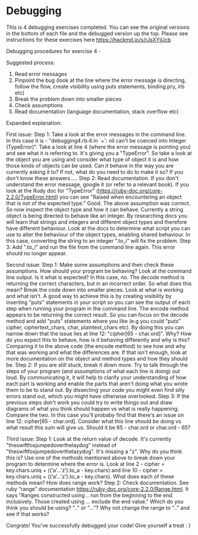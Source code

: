 # Debugging
This is 4 debugging exercises completed. You can see the original versions in the bottom of each file and the debugged version up the top. Please see instructions for these exercises here https://hackmd.io/s/rJsXYjUcb

Debugging procedures for exercise 4 -

Suggested process:

1. Read error messages
2. Pinpoint the bug (look at the line where the error message is directing,
   follow the flow, create visibility using puts statements, binding.pry, irb etc)
3. Break the problem down into smaller pieces
3. Check assumptions
4. Read documentation (language documentation, stack overflow etc)

Expanded explanation:

First issue:
Step 1: Take a look at the error messages in the command line. In this case it is - "debugging4.rb:4:in `+': nil can't be coerced into Integer (TypeError)".
Take a look at line 4 (where the error message is pointing you) and see what it is referring to. It's giving you a "TypeError".
So take a look at the object you are using and consider what type of object it is and how those kinds of objects can be used.
Can it behave in the way you are currently asking it to? If not, what do you need to do to make it so? If you don't know these answers.....
Step 2: Read documentation. If you don't understand the error message, google it (or refer to a relevant book). If you look at the Rudy doc for "TypeError"
(https://ruby-doc.org/core-2.2.0/TypeError.html) you can see "Raised when encountering an object that is not of the expected type." Good. The above assumption was correct.
So now inspect the object type and how it can behave. Currently a string object is being directed to behave like an integer. By researching docs you will learn that strings
and integers and different object types and therefore have different behaviour. Look at the docs to determine what script you can use to alter the behaviour of the object types,
enabling shared behaviour. In this case, converting the string to an integer ".to_i" will fix the problem.
Step 3: Add ".to_i" and run the file from the command line again. This error should no longer appear.

Second issue:
Step 1: Make some assumptions and then check these assumptions. How should your program be behaving? Look at the command line output. Is it what is expected? In this case, no.
The decode method is returning the correct characters, but in an incorrect order. So what does this mean? Break the code down into smaller pieces. Look at what is working and what isn't.
A good way to achieve this is by creating visibility by inserting "puts" statements in your script so you can see the output of each step when running your program in the command line.
The encode method appears to be returning the correct result. So you can focus on the decode method and add "puts" statements where you like (e.g you could "puts" cipher, ciphertext_chars,
char, plaintext_chars etc). By doing this you can narrow down that the issue lies at line 12: "cipher[65 - char.ord]". Why? How do you expect this to behave, how is it behaving differently and why is this?
Comparing it to the above code (the encode method) to see how and why that was working and what the differences are. If that isn't enough, look at more documentation on the object and method types and how they should be.
Step 2: If you are still stuck, break it down more. Try to talk through the steps of your program (and assumptions of what each line is doing) out loud. By communicating it, it will help to clarify your understanding of how each part is working
and enable the parts that aren't doing what you wrote them to be to stand out. By dissecting your code you might even find silly errors stand out, which you might have otherwise overlooked.
Step 3: If the previous steps don't work you could try to write things out and draw diagrams of what you think should happen vs what is really happening. Compare the two. In this case you'll probaby find that there's
an issue on line 12: cipher[65 - char.ord]. Consider what this line should be doing vs what result this sum will give us. Should it be 65 - char.ord or char.ord - 65?

Third issue:
Step 1: Look at the return value of decode. It's currently "theswiftfoxjumpedoverthelaydog" instead of "theswiftfoxjumpedoverthelazydog". It's missing a "z". Why do you think this is?
Use one of the methods mentioned above to break down your program to determine where the error is. Look at line 2 - cipher = key.chars.uniq + ((‘a’…’z’).to_a - key.chars)
and line 10 - cipher = key.chars.uniq + ((‘a’...’z’).to_a - key.chars). What does each of these methods mean? How does range work?
Step 2: Check documentation. See ruby “range” documentation https://ruby-doc.org/core-2.2.0/Range.html. It says "Ranges constructed using .. run from the beginning to the end inclusively.
Those created using ... exclude the end value." Which do you think you should be using? ".." or "..."? Why not change the range to ".." and see if that works?

Congrats! You've successfully debugged your code! Give yourself a treat : )

